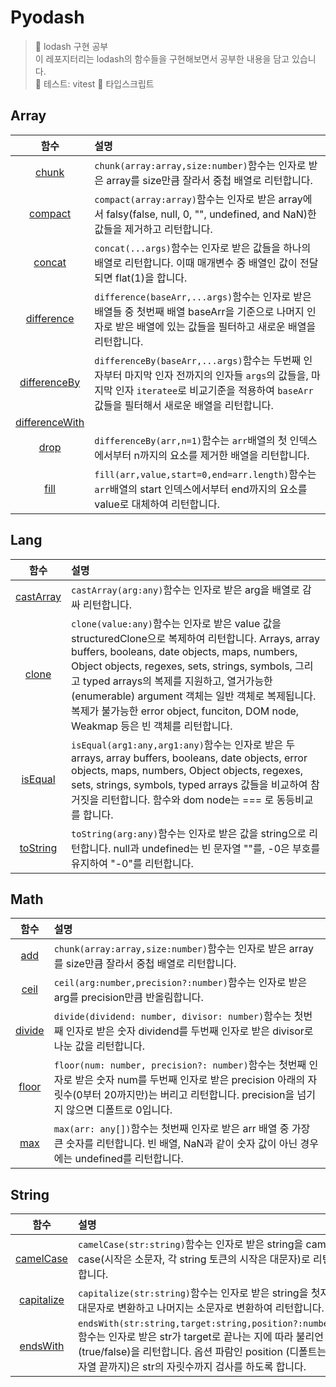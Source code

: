 # Pyodash

> 👟 lodash 구현 공부<br/>
> 이 레포지터리는 lodash의 함수들을 구현해보면서 공부한 내용을 담고 있습니다.<br/>
> 🧪 테스트: vitest
> 🐥 타입스크립트

## Array

|                                        함수                                         | 설명                                                                                                                                                                                               |
| :---------------------------------------------------------------------------------: | :------------------------------------------------------------------------------------------------------------------------------------------------------------------------------------------------- |
|          [chunk](https://github.com/Pyotato/Pyodash/tree/main/Array/chunk)          | `chunk(array:array,size:number)`함수는 인자로 받은 array를 size만큼 잘라서 중첩 배열로 리턴합니다.                                                                                                 |
|        [compact](https://github.com/Pyotato/Pyodash/tree/main/Array/compact)        | `compact(array:array)`함수는 인자로 받은 array에서 falsy(false, null, 0, "", undefined, and NaN)한 값들을 제거하고 리턴합니다.                                                                     |
|         [concat](https://github.com/Pyotato/Pyodash/tree/main/Array/concat)         | `concat(...args)`함수는 인자로 받은 값들을 하나의 배열로 리턴합니다. 이때 매개변수 중 배열인 값이 전달되면 flat(1)을 합니다.                                                                       |
|     [difference](https://github.com/Pyotato/Pyodash/tree/main/Array/difference)     | `difference(baseArr,...args)`함수는 인자로 받은 배열들 중 첫번째 배열 baseArr을 기준으로 나머지 인자로 받은 배열에 있는 값들을 필터하고 새로운 배열을 리턴합니다.                                  |
|   [differenceBy](https://github.com/Pyotato/Pyodash/tree/main/Array/differenceBy)   | `differenceBy(baseArr,...args)`함수는 두번째 인자부터 마지막 인자 전까지의 인자들 `args`의 값들을, 마지막 인자 `iteratee`로 비교기준을 적용하여 `baseArr`값들을 필터해서 새로운 배열을 리턴합니다. |
| [differenceWith](https://github.com/Pyotato/Pyodash/tree/main/Array/differenceWith) |                                                                                                                                                                                                    |
|           [drop](https://github.com/Pyotato/Pyodash/tree/main/Array/drop)           | `differenceBy(arr,n=1)`함수는 `arr`배열의 첫 인덱스에서부터 n까지의 요소를 제거한 배열을 리턴합니다.                                                                                               |
|           [fill](https://github.com/Pyotato/Pyodash/tree/main/Array/fill)           | `fill(arr,value,start=0,end=arr.length)`함수는 `arr`배열의 start 인덱스에서부터 end까지의 요소를 value로 대체하여 리턴합니다.                                                                      |

## Lang

|                                   함수                                   | 설명                                                                                                                                                                                                                                                                                                                                                                                               |
| :----------------------------------------------------------------------: | :------------------------------------------------------------------------------------------------------------------------------------------------------------------------------------------------------------------------------------------------------------------------------------------------------------------------------------------------------------------------------------------------- |
| [castArray](https://github.com/Pyotato/Pyodash/tree/main/Lang/castArray) | `castArray(arg:any)`함수는 인자로 받은 arg을 배열로 감싸 리턴합니다.                                                                                                                                                                                                                                                                                                                               |
|     [clone](https://github.com/Pyotato/Pyodash/tree/main/Lang/clone)     | `clone(value:any)`함수는 인자로 받은 value 값을 structuredClone으로 복제하여 리턴합니다. Arrays, array buffers, booleans, date objects, maps, numbers, Object objects, regexes, sets, strings, symbols, 그리고 typed arrays의 복제를 지원하고, 열거가능한(enumerable) argument 객체는 일반 객체로 복제됩니다. 복제가 불가능한 error object, funciton, DOM node, Weakmap 등은 빈 객체를 리턴합니다. |
|   [isEqual](https://github.com/Pyotato/Pyodash/tree/main/Lang/isEqual)   | `isEqual(arg1:any,arg1:any)`함수는 인자로 받은 두 arrays, array buffers, booleans, date objects, error objects, maps, numbers, Object objects, regexes, sets, strings, symbols, typed arrays 값들을 비교하여 참거짓을 리턴합니다. 함수와 dom node는 === 로 동등비교를 합니다.                                                                                                                      |
|  [toString](https://github.com/Pyotato/Pyodash/tree/main/Lang/toString)  | `toString(arg:any)`함수는 인자로 받은 값을 string으로 리턴합니다. null과 undefined는 빈 문자열 ""를, -0은 부호를 유지하여 "-0"를 리턴합니다.                                                                                                                                                                                                                                                       |

## Math

|                               함수                               | 설명                                                                                                                                                                                                     |
| :--------------------------------------------------------------: | :------------------------------------------------------------------------------------------------------------------------------------------------------------------------------------------------------- |
|   [add](https://github.com/Pyotato/Pyodash/tree/main/Math/add)   | `chunk(array:array,size:number)`함수는 인자로 받은 array를 size만큼 잘라서 중첩 배열로 리턴합니다.                                                                                                       |
|  [ceil](https://github.com/Pyotato/Pyodash/tree/main/Math/ceil)  | `ceil(arg:number,precision?:number)`함수는 인자로 받은 arg를 precision만큼 반올림합니다.                                                                                                                 |
| [divide](https://github.com/Pyotato/Pyodash/tree/main/Math/ceil) | `divide(dividend: number, divisor: number)`함수는 첫번째 인자로 받은 숫자 dividend를 두번째 인자로 받은 divisor로 나눈 값을 리턴합니다.                                                                  |
| [floor](https://github.com/Pyotato/Pyodash/tree/main/Math/floor) | `floor(num: number, precision?: number)`함수는 첫번째 인자로 받은 숫자 num를 두번째 인자로 받은 precision 아래의 자릿수(0부터 20까지만)는 버리고 리턴합니다. precision을 넘기지 않으면 디폴트로 0입니다. |
|   [max](https://github.com/Pyotato/Pyodash/tree/main/Math/max)   | `max(arr: any[])`함수는 첫번째 인자로 받은 arr 배열 중 가장 큰 숫자를 리턴합니다. 빈 배열, NaN과 같이 숫자 값이 아닌 경우에는 undefined를 리턴합니다.                                                    |

## String

|                                     함수                                     | 설명                                                                                                                                                                                                                            |
| :--------------------------------------------------------------------------: | :------------------------------------------------------------------------------------------------------------------------------------------------------------------------------------------------------------------------------ |
|  [camelCase](https://github.com/Pyotato/Pyodash/tree/main/String/camelCase)  | `camelCase(str:string)`함수는 인자로 받은 string을 camel case(시작은 소문자, 각 string 토큰의 시작은 대문자)로 리턴합니다.                                                                                                      |
| [capitalize](https://github.com/Pyotato/Pyodash/tree/main/String/capitalize) | `capitalize(str:string)`함수는 인자로 받은 string을 첫자만 대문자로 변환하고 나머지는 소문자로 변환하여 리턴합니다.                                                                                                             |
|   [endsWith](https://github.com/Pyotato/Pyodash/tree/main/String/endsWith)   | `endsWith(str:string,target:string,position?:number)`함수는 인자로 받은 str가 target로 끝나는 지에 따라 불리언(true/false)을 리턴합니다. 옵션 파람인 position (디폴트는 문자열 끝까지)은 str의 자릿수까지 검사를 하도록 합니다. |
